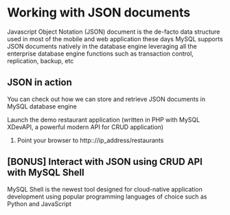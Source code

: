 # Working with JSON documents 

Javascript Object Notation (JSON) document is the de-facto data structure used in most of the mobile and web application these days
MySQL supports JSON documents natively in the database engine leveraging all the enterprise database engine functions such as transaction control, replication, backup, etc

## JSON in action

You can check out how we can store and retrieve JSON documents in MySQL database engine

Launch the demo restaurant application (written in PHP with MySQL XDevAPI, a powerful modern API for CRUD application)
1. Point your browser to http:://ip_address/restaurants

## [BONUS] Interact with JSON using CRUD API with MySQL Shell

MySQL Shell is the newest tool designed for cloud-native application development using popular programming languages of choice such as Python and JavaScript

```
